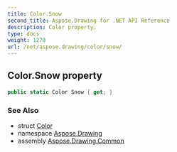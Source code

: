```yaml
---
title: Color.Snow
second_title: Aspose.Drawing for .NET API Reference
description: Color property. 
type: docs
weight: 1270
url: /net/aspose.drawing/color/snow/
---
```

## Color.Snow property

```csharp
public static Color Snow { get; }
```

### See Also

* struct [Color](../)
* namespace [Aspose.Drawing](../../color/)
* assembly [Aspose.Drawing.Common](../../../)


